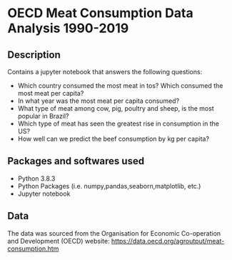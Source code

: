 # OECD Meat Consumption Data Analysis 1990-2019
## Description
Contains a jupyter notebook that answers the following questions:
- Which country consumed the most meat in tos? Which consumed the most meat per capita?
- In what year was the most meat per capita consumed?
- What type of meat among cow, pig, poultry and sheep, is the most popular in Brazil?
- Which type of meat has seen the greatest rise in consumption in the US?
- How well can we predict the beef consumption by kg per capita?

## Packages and softwares used
- Python 3.8.3
- Python Packages (i.e. numpy,pandas,seaborn,matplotlib, etc.)
- Jupyter notebook

## Data
The data was sourced from the Organisation for Economic Co-operation and Development (OECD) website:
https://data.oecd.org/agroutput/meat-consumption.htm
